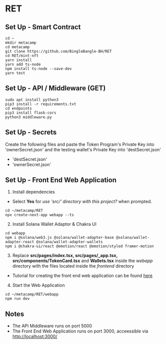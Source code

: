 # RET

## Set Up - Smart Contract
```
cd ~
mkdir metacamp
cd metacamp
git clone https://github.com/BingleBangle-BH/RET
cd RET/mint-nft
yarn install
yarn add ts-node
npm install ts-node --save-dev
yarn test
```

## Set Up - API / Middleware (GET)
```
sudo apt install python3
pip3 install -r requirements.txt
cd endpoints
pip3 install flask-cors
python3 middleware.py
```

## Set Up - Secrets
Create the following files and paste the Token Program's Private Key into 'ownerSecret.json' and the testing wallet's Private Key into 'destSecret.json'
- 'destSecret.json'
- 'ownerSecret.json'

## Set Up - Front End Web Application
1. Install dependencies
- Select **Yes** for _use 'src/' directory with this project?_ when prompted.
```
cd ~/metacamp/RET
npx create-next-app webapp --ts
```
2. Install Solana Wallet Adaptor & Chakra UI
```
cd webapp
npm i @solana/web3.js @solana/wallet-adapter-base @solana/wallet-adapter-react @solana/wallet-adapter-wallets
npm i @chakra-ui/react @emotion/react @emotion/styled framer-motion
```

3. Replace **src/pages/index.tsx, src/pages/_app.tsx, src/components/TokenCard.tsx** and **Wallets.tsx** inside the _webapp_ directory with the files located inside the _frontend_ directory
- Tutorial for creating the front end web application can be found [here](https://blog.anishde.dev/creating-a-custom-solana-connect-wallet-ui-with-react-and-chakra-ui)

4. Start the Web Application
```
cd ~/metacamp/RET/webapp
npm run dev
```

## Notes
- The API Middleware runs on port 5000
- The Front End Web Application runs on port 3000, acceessible via [http://localhost:3000/](http://localhost:3000/)